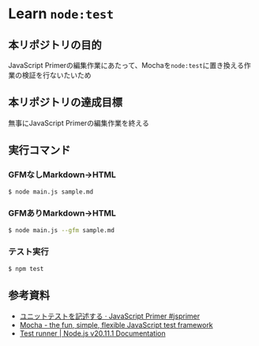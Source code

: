 # Learn `node:test`

## 本リポジトリの目的
JavaScript Primerの編集作業にあたって、Mochaを`node:test`に置き換える作業の検証を行ないたいため

## 本リポジトリの達成目標
無事にJavaScript Primerの編集作業を終える

## 実行コマンド
### GFMなしMarkdown→HTML
``` bash
$ node main.js sample.md
```

### GFMありMarkdown→HTML
``` bash
$ node main.js --gfm sample.md
```

### テスト実行
``` bash
$ npm test
```

## 参考資料
- [ユニットテストを記述する · JavaScript Primer #jsprimer](https://jsprimer.net/use-case/nodecli/refactor-and-unittest/)
- [Mocha - the fun, simple, flexible JavaScript test framework](https://mochajs.org)
- [Test runner | Node.js v20.11.1 Documentation](https://nodejs.org/docs/latest-v20.x/api/test.html)
